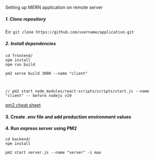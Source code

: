 Setting up MERN application on remote server

##### 1. Clone repository

Ex: `git clone https://github.com/username/application.git`

##### 2. Install dependencies
```
cd frontend/
npm install
npm run build

pm2 serve build 3000 --name "client"



// pm2 start node_modules/react-scripts/scripts/start.js --name "client" -- before nodejs v19
```

[pm2 cheat sheet](https://devhints.io/pm2)

#### 3. Create .env file and add production environment values

#### 4. Run express server using PM2
```
cd backend/
npm install

pm2 start server.js --name "server" -i max

```
